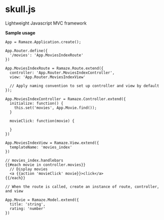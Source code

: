 skull.js
========

Lightweight Javascript MVC framework

**Sample usage**

    App = Ramaze.Application.create();

    App.Router.define({
      '/movies': 'App.MoviesIndexRoute'
    })

    App.MoviesIndexRoute = Ramaze.Route.extend({
      controller: 'App.Router.MoviesIndexController',
      view: 'App.Router.MoviesIndexView'

      // Apply naming convention to set up controller and view by default
    });

    App.MoviesIndexController = Ramaze.Controller.extend({
      initialize: function() {
        this.set('movies', App.Movie.find());
      }
      
      movieClick: function(movie) {

      }
    })

    App.MoviesIndexView = Ramaze.View.extend({
      templateName: 'movies_index'
    })

    // movies_index.handlebars
    {{#each movie in controller.movies}}
      // Display movies
      <a {{action 'movieClick' movie}}>click</a>
    {{/each}}

    // When the route is called, create an instance of route, controller, and view

    App.Movie = Ramaze.Model.extend({
      title: 'string',
      rating: 'number'
    })
